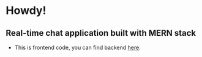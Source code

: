 # Howdy!

## Real-time chat application built with MERN stack

- This is frontend code, you can find backend [here](https://github.com/AndrejBerezni/Howdy-API).
